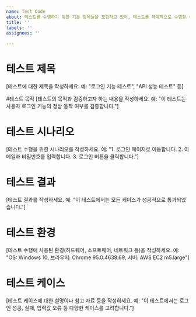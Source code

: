 ```yaml
---
name: Test Code
about: 테스트를 수행하기 위한 기본 항목들을 포함하고 있어, 테스트를 체계적으로 수행할 수 있도록 돕습니다.
title: ''
labels: ''
assignees: ''

---
```


# 테스트 제목
[테스트에 대한 제목을 작성하세요. 예: "로그인 기능 테스트", "API 성능 테스트" 등]

#테스트 목적
[테스트의 목적과 검증하고자 하는 내용을 작성하세요. 예: "이 테스트는 사용자 로그인 기능의 정상 동작 여부를 검증합니다."]

# 테스트 시나리오
[테스트 수행을 위한 시나리오를 작성하세요. 예: "1. 로그인 페이지로 이동합니다. 2. 이메일과 비밀번호를 입력합니다. 3. 로그인 버튼을 클릭합니다."]

# 테스트 결과
[테스트 결과를 작성하세요. 예: "이 테스트에서는 모든 케이스가 성공적으로 통과되었습니다."]

# 테스트 환경
[테스트 수행에 사용된 환경(하드웨어, 소프트웨어, 네트워크 등)을 작성하세요. 예: "OS: Windows 10, 브라우저: Chrome 95.0.4638.69, 서버: AWS EC2 m5.large"]

# 테스트 케이스
[테스트 케이스에 대한 설명이나 참고 자료 등을 작성하세요. 예: "이 테스트에서는 로그인 성공, 실패, 입력값 오류 등 다양한 케이스를 고려합니다."]
